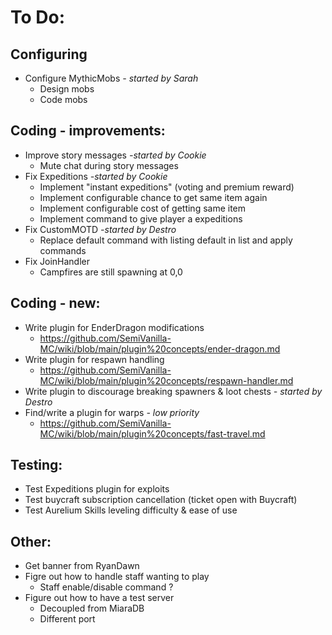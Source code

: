 # To Do:

## Configuring
- Configure MythicMobs _- started by Sarah_
    - Design mobs
    - Code mobs

## Coding - improvements:

- Improve story messages _-started by Cookie_
    - Mute chat during story messages
- Fix Expeditions _-started by Cookie_
    - Implement "instant expeditions" (voting and premium reward)
    - Implement configurable chance to get same item again
    - Implement configurable cost of getting same item
    - Implement command to give player a expeditions
- Fix CustomMOTD _-started by Destro_
    - Replace default command with listing default in list and apply commands
- Fix JoinHandler
    - Campfires are still spawning at 0,0

## Coding - new:
- Write plugin for EnderDragon modifications
    - https://github.com/SemiVanilla-MC/wiki/blob/main/plugin%20concepts/ender-dragon.md
- Write plugin for respawn handling
    - https://github.com/SemiVanilla-MC/wiki/blob/main/plugin%20concepts/respawn-handler.md
- Write plugin to discourage breaking spawners & loot chests _- started by Destro_
- Find/write a plugin for warps _- low priority_
    - https://github.com/SemiVanilla-MC/wiki/blob/main/plugin%20concepts/fast-travel.md

## Testing:

- Test Expeditions plugin for exploits
- Test buycraft subscription cancellation (ticket open with Buycraft)
- Test Aurelium Skills leveling difficulty & ease of use

## Other:

- Get banner from RyanDawn
- Figre out how to handle staff wanting to play
    - Staff enable/disable command ?
- Figure out how to have a test server
    - Decoupled from MiaraDB
    - Different port
